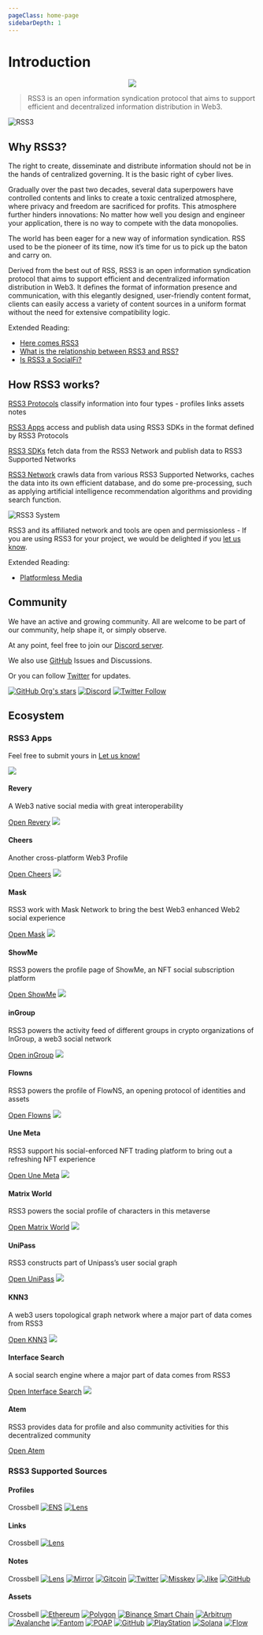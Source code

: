 ```yaml
---
pageClass: home-page
sidebarDepth: 1
---
```


# Introduction

<p align="center">
    <img class="logo-vido" src="@source/images/logo.gif" />
</p>

> RSS3 is an open information syndication protocol that aims to support efficient and decentralized information distribution in Web3.

![RSS3](https://badge.rss3.workers.dev/)

## Why RSS3?

The right to create, disseminate and distribute information should not be in the hands of centralized governing. It is the basic right of cyber lives.

Gradually over the past two decades, several data superpowers have controlled contents and links to create a toxic centralized atmosphere, where privacy and freedom are sacrificed for profits. This atmosphere further hinders innovations: No matter how well you design and engineer your application, there is no way to compete with the data monopolies.

The world has been eager for a new way of information syndication. RSS used to be the pioneer of its time, now it’s time for us to pick up the baton and carry on.

Derived from the best out of RSS, RSS3 is an open information syndication protocol that aims to support efficient and decentralized information distribution in Web3. It defines the format of information presence and communication, with this elegantly designed, user-friendly content format, clients can easily access a variety of content sources in a uniform format without the need for extensive compatibility logic.

Extended Reading:

- [Here comes RSS3](https://rss3.notion.site/1-Here-comes-RSS3-501aa9df6dba40caae0a53eb2de6f060)
- [What is the relationship between RSS3 and RSS?](./faq.md#q-what-is-the-relationship-between-rss3-and-rss)
- [Is RSS3 a SocialFi?](./faq.md#q-is-rss3-a-socialfi)

## How RSS3 works?

[RSS3 Protocols](./protocol/README.md) classify information into four types - profiles links assets notes

[RSS3 Apps](#rss3-apps) access and publish data using RSS3 SDKs in the format defined by RSS3 Protocols

[RSS3 SDKs](./sdk/list.md) fetch data from the RSS3 Network and publish data to RSS3 Supported Networks

[RSS3 Network](./network/roadmap.md) crawls data from various RSS3 Supported Networks, caches the data into its own efficient database, and do some pre-processing, such as applying artificial intelligence recommendation algorithms and providing search function.

![RSS3 System](./images/system.png)

RSS3 and its affiliated network and tools are open and permissionless - If you are using RSS3 for your project, we would be delighted if you [let us know](https://github.com/NaturalSelectionLabs/RSS3/issues/21).

Extended Reading:

- [Platformless Media](https://rss3.notion.site/3-Platformless-Media-55505c45a49743a2b89304abcb4a90da)

## Community

We have an active and growing community. All are welcome to be part of our community, help shape it, or simply observe.

At any point, feel free to join our [Discord server](https://discord.gg/rss3).

We also use [GitHub](https://github.com/NaturalSelectionLabs) Issues and Discussions.

Or you can follow [Twitter](https://twitter.com/rss3_) for updates.

[![GitHub Org's stars](https://img.shields.io/github/stars/NaturalSelectionLabs?style=social)](https://github.com/NaturalSelectionLabs) [![Discord](https://img.shields.io/discord/837332113677090876?label=Discord&logo=discord&style=social)](https://discord.gg/rss3) [![Twitter Follow](https://img.shields.io/twitter/follow/rss3_?style=social)](https://twitter.com/rss3_)

## Ecosystem

### RSS3 Apps

Feel free to submit yours in [Let us know!](https://github.com/NaturalSelectionLabs/RSS3/issues/21)

<div class="grid grid-apps">
    <span class="eco-app">
        <span class="banner">
            <img src="./images/apps/revery.svg">
        </span>
        <span class="description">
            <h4>Revery</h4>
            <p>A Web3 native social media with great interoperability</p>
        </span>
        <span class="link">
            <a target="_blank" href="https://revery.so/">Open Revery</a>
        </span>
    </span>
    <span class="eco-app">
        <span class="banner">
            <img src="./images/apps/cheers.svg">
        </span>
        <span class="description">
            <h4>Cheers</h4>
            <p>Another cross-platform Web3 Profile</p>
        </span>
        <span class="link">
            <a target="_blank" href="https://cheers.bio/">Open Cheers</a>
        </span>
    </span>
    <span class="eco-app">
        <span class="banner">
            <img src="./images/apps/mask.svg">
        </span>
        <span class="description">
            <h4>Mask</h4>
            <p>RSS3 work with Mask Network to bring the best Web3 enhanced Web2 social experience</p>
        </span>
        <span class="link">
            <a target="_blank" href="https://mask.io/">Open Mask</a>
        </span>
    </span>
    <span class="eco-app">
        <span class="banner">
            <img src="./images/apps/showme.svg">
        </span>
        <span class="description">
            <h4>ShowMe</h4>
            <p>RSS3 powers the profile page of ShowMe, an NFT social subscription platform</p>
        </span>
        <span class="link">
            <a target="_blank" href="https://showme.fan/">Open ShowMe</a>
        </span>
    </span>
    <span class="eco-app">
        <span class="banner">
            <img src="./images/apps/ingroup.svg">
        </span>
        <span class="description">
            <h4>inGroup</h4>
            <p>RSS3 powers the activity feed of different groups in crypto organizations of InGroup, a web3 social network</p>
        </span>
        <span class="link">
            <a target="_blank" href="https://ingroup.chat/">Open inGroup</a>
        </span>
    </span>
    <span class="eco-app">
        <span class="banner">
            <img src="./images/apps/flowns.svg">
        </span>
        <span class="description">
            <h4>Flowns</h4>
            <p>RSS3 powers the profile of FlowNS, an opening protocol of identities and assets</p>
        </span>
        <span class="link">
            <a target="_blank" href="https://www.flowns.org/">Open Flowns</a>
        </span>
    </span>
    <span class="eco-app">
        <span class="banner">
            <img src="./images/apps/unemeta.svg">
        </span>
        <span class="description">
            <h4>Une Meta</h4>
            <p>RSS3 support his social-enforced NFT trading platform to bring out a refreshing NFT experience</p>
        </span>
        <span class="link">
            <a target="_blank" href="https://www.info.unemeta.com/">Open Une Meta</a>
        </span>
    </span>
    <span class="eco-app">
        <span class="banner">
            <img src="./images/apps/matrixworld.svg">
        </span>
        <span class="description">
            <h4>Matrix World</h4>
            <p>RSS3 powers the social profile of characters in this metaverse</p>
        </span>
        <span class="link">
            <a target="_blank" href="https://matrixworld.org/home">Open Matrix World</a>
        </span>
    </span>
    <span class="eco-app">
        <span class="banner">
            <img src="./images/apps/unipass.svg">
        </span>
        <span class="description">
            <h4>UniPass</h4>
            <p>RSS3 constructs part of Unipass’s user social graph</p>
        </span>
        <span class="link">
            <a target="_blank" href="https://www.unipass.id/">Open UniPass</a>
        </span>
    </span>
    <span class="eco-app">
        <span class="banner">
            <img src="./images/apps/knn3.png">
        </span>
        <span class="description">
            <h4>KNN3</h4>
            <p>A web3 users topological graph network where a major part of data comes from RSS3</p>
        </span>
        <span class="link">
            <a target="_blank" href="https://www.knn3.xyz/">Open KNN3</a>
        </span>
    </span>
    <span class="eco-app">
        <span class="banner">
            <img src="./images/apps/interface.svg">
        </span>
        <span class="description">
            <h4>Interface Search</h4>
            <p>A social search engine where a major part of data comes from RSS3</p>
        </span>
        <span class="link">
            <a target="_blank" href="https://search.interface.social/">Open Interface Search</a>
        </span>
    </span>
    <span class="eco-app">
        <span class="banner">
            <img src="./images/apps/atem.jpg">
        </span>
        <span class="description">
            <h4>Atem</h4>
            <p>RSS3 provides data for profile and also community activities for this decentralized community</p>
        </span>
        <span class="link">
            <a target="_blank" href="https://www.atemnet.com/">Open Atem</a>
        </span>
    </span>
</div>

### RSS3 Supported Sources

#### Profiles

<p class="grid">
    <span>Crossbell</span>
    <span><a target="_blank" href="https://ens.domains/"><img alt="ENS" src="./images/networks/ens.svg"></a></span>
    <span><a target="_blank" href="https://lens.dev/"><img alt="Lens" src="./images/networks/lens.svg"></a></span>
</p>

#### Links

<p class="grid">
    <span>Crossbell</span>
    <span><a target="_blank" href="https://lens.dev/"><img alt="Lens" src="./images/networks/lens.svg"></a></span>
</p>

#### Notes

<p class="grid">
    <span>Crossbell</span>
    <span><a target="_blank" href="https://lens.dev/"><img alt="Lens" src="./images/networks/lens.svg"></a></span>
    <span><a target="_blank" href="https://mirror.xyz/"><img alt="Mirror" src="./images/networks/mirror.svg"></a></span>
    <span><a target="_blank" href="https://gitcoin.co/"><img alt="Gitcoin" src="./images/networks/gitcoin.svg"></a></span>
    <span><a target="_blank" href="https://twitter.com/"><img alt="Twitter" src="./images/networks/twitter.svg"></a></span>
    <span><a target="_blank" href="https://misskey-hub.net/"><img alt="Misskey" src="./images/networks/misskey.ico"></a></span>
    <span><a target="_blank" href="https://okjike.com/"><img alt="Jike" src="./images/networks/jike.png"></a></span>
    <span><a target="_blank" href="https://github.com/"><img alt="GitHub" src="./images/networks/github.png"></a></span>
</p>

#### Assets

<p class="grid">
    <span>Crossbell</span>
    <span><a target="_blank" href="https://ethereum.org/"><img alt="Ethereum" src="./images/networks/ethereum.png"></a></span>
    <span><a target="_blank" href="https://polygon.technology/"><img alt="Polygon" src="./images/networks/polygon.svg"></a></span>
    <span><a target="_blank" href="https://www.binance.org/en"><img alt="Binance Smart Chain" src="./images/networks/bsc.svg"></a></span>
    <span><a target="_blank" href="https://arbitrum.io/"><img alt="Arbitrum" src="./images/networks/arbitrum.jpeg"></a></span>
    <span><a target="_blank" href="https://www.avax.network/"><img alt="Avalanche" src="./images/networks/avalanche.svg"></a></span>
    <span><a target="_blank" href="https://fantom.foundation/"><img alt="Fantom" src="./images/networks/fantom.svg"></a></span>
    <span><a target="_blank" href="https://poap.xyz/"><img alt="POAP" src="./images/networks/poap.svg"></a></span>
    <span><a target="_blank" href="https://github.com/"><img alt="GitHub" src="./images/networks/github.png"></a></span>
    <span><a target="_blank" href="https://www.playstation.com/"><img alt="PlayStation" src="./images/networks/playstation.svg"></a></span>
    <span><a target="_blank" href="https://solana.com/"><img alt="Solana" src="./images/networks/solana.svg"></a></span>
    <span><a target="_blank" href="https://www.onflow.org/"><img alt="Flow" src="./images/networks/flow.svg"></a></span>
</p>
